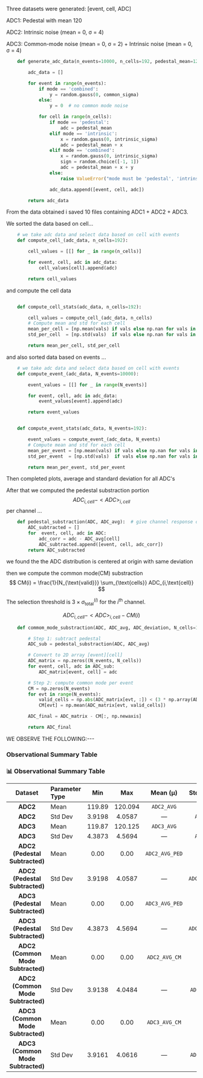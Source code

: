 Three datasets were generated: [event, cell, ADC]

ADC1: Pedestal with mean 120

ADC2: Intrinsic noise (mean = 0, σ = 4)

ADC3: Common-mode noise (mean = 0, σ = 2) +  Intrinsic noise (mean = 0, σ = 4)

```python
    def generate_adc_data(n_events=10000, n_cells=192, pedestal_mean=120, intrinsic_sigma=4, common_sigma=2, mode='pedestal'):

        adc_data = []

        for event in range(n_events):
            if mode == 'combined':
                y = random.gauss(0, common_sigma)
            else:
                y = 0  # no common mode noise

            for cell in range(n_cells):
                if mode == 'pedestal':
                    adc = pedestal_mean
                elif mode == 'intrinsic':
                    x = random.gauss(0, intrinsic_sigma)
                    adc = pedestal_mean + x
                elif mode == 'combined':
                    x = random.gauss(0, intrinsic_sigma)
                    sign = random.choice([-1, 1])
                    adc = pedestal_mean + x + y
                else:
                    raise ValueError("mode must be 'pedestal', 'intrinsic', or 'combined'")

                adc_data.append([event, cell, adc])

        return adc_data

```

From the data obtained i saved 10 files containing ADC1 + ADC2 + ADC3.

We sorted the data based on cell...
```python
    # we take adc data and select data based on cell with events
    def compute_cell_(adc_data, n_cells=192):

        cell_values = [[] for _ in range(n_cells)]

        for event, cell, adc in adc_data:
            cell_values[cell].append(adc)

        return cell_values
```
and compute the cell data 
```python 

    def compute_cell_stats(adc_data, n_cells=192):

        cell_values = compute_cell_(adc_data, n_cells)
        # Compute mean and std for each cell
        mean_per_cell = [np.mean(vals) if vals else np.nan for vals in cell_values]
        std_per_cell  = [np.std(vals)  if vals else np.nan for vals in cell_values]

        return mean_per_cell, std_per_cell
```


and also sorted data based on events ...

```python
    # we take adc data and select data based on cell with events
    def compute_event_(adc_data, N_events=10000):

        event_values = [[] for _ in range(N_events)]

        for event, cell, adc in adc_data:
            event_values[event].append(adc)

        return event_values
```
```python

    def compute_event_stats(adc_data, N_events=192):

        event_values = compute_event_(adc_data, N_events)
        # Compute mean and std for each cell
        mean_per_event = [np.mean(vals) if vals else np.nan for vals in event_values]
        std_per_event  = [np.std(vals)  if vals else np.nan for vals in event_values]

        return mean_per_event, std_per_event
```

Then completed plots, average and standard deviation for all ADC's

After that we computed the pedestal substraction portion 
$$
ADC_{i,cell} - <ADC>_{i,cell}
$$
per channel ...
```python
    def pedestal_substraction(ADC, ADC_avg):  # give channel response only
        ADC_subtracted = []
        for  event, cell, adc in ADC:
            adc_corr = adc - ADC_avg[cell]
            ADC_subtracted.append([event, cell, adc_corr])
        return ADC_subtracted
```
we found the the ADC distribution is centered at origin with same deviation

then we compute the common mode(CM) substraction 
$$
CM(i) = \frac{1}{N_{\text{valid}}} \sum_{\text{cells}} ADC_{i,\text{cell}}
$$

The selection threshold is $3 \times \sigma_{\text{total}}^{(i)}$ for the $i^{\text{th}}$ channel.

$$
ADC_{i,cell} - <ADC>_{i,cell} - CM(i)
$$
```python
    def commom_mode_substraction(ADC, ADC_avg, ADC_deviation, N_cells=192, N_events=10000):

        # Step 1: subtract pedestal
        ADC_sub = pedestal_substraction(ADC, ADC_avg)

        # Convert to 2D array [event][cell]
        ADC_matrix = np.zeros((N_events, N_cells))
        for event, cell, adc in ADC_sub:
            ADC_matrix[event, cell] = adc

        # Step 2: compute common mode per event
        CM = np.zeros(N_events)
        for evt in range(N_events):
            valid_cells = np.abs(ADC_matrix[evt, :]) < (3 * np.array(ADC_deviation))
            CM[evt] = np.mean(ADC_matrix[evt, valid_cells])

        ADC_final = ADC_matrix - CM[:, np.newaxis]

        return ADC_final
```

WE OBSERVE THE FOLLOWING:---

### Observational Summary Table

### 📊 Observational Summary Table

| Dataset | Parameter Type | Min | Max | Mean (μ) | Std Dev (σ) |
|:--------:|:----------------------|:---:|:---:|:-----------:|:-------------:|
| **ADC2** | Mean | 119.89 | 120.094 | `ADC2_AVG` | — |
| **ADC2** | Std Dev | 3.9198 | 4.0587 | — | `ADC2_SD` |
| **ADC3** | Mean | 119.87 | 120.125 | `ADC3_AVG` | — |
| **ADC3** | Std Dev | 4.3873 | 4.5694 | — | `ADC3_SD` |
| **ADC2 (Pedestal Subtracted)** | Mean | 0.00 | 0.00 | `ADC2_AVG_PED` | — |
| **ADC2 (Pedestal Subtracted)** | Std Dev | 3.9198 | 4.0587 | — | `ADC2_SD_PED` |
| **ADC3 (Pedestal Subtracted)** | Mean | 0.00 | 0.00 | `ADC3_AVG_PED` | — |
| **ADC3 (Pedestal Subtracted)** | Std Dev | 4.3873 | 4.5694 | — | `ADC3_SD_PED` |
| **ADC2 (Common Mode Subtracted)** | Mean | 0.00 | 0.00 | `ADC2_AVG_CM` | — |
| **ADC2 (Common Mode Subtracted)** | Std Dev | 3.9138 | 4.0484 | — | `ADC2_SD_CM` |
| **ADC3 (Common Mode Subtracted)** | Mean | 0.00 | 0.00 | `ADC3_AVG_CM` | — |
| **ADC3 (Common Mode Subtracted)** | Std Dev | 3.9161 | 4.0616 | — | `ADC3_SD_CM` |
